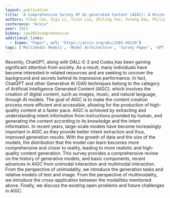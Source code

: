 ```yaml
---
layout: publication
title: 'A Comprehensive Survey Of Ai-generated Content (AIGC): A History Of Generative AI From GAN To Chatgpt'
authors: Yihan Cao, Siyu Li, Yixin Liu, Zhiling Yan, Yutong Dai, Philip S. Yu, Lichao Sun
conference: "Arxiv"
year: 2023
bibkey: cao2023comprehensive
additional_links:
  - {name: "Paper", url: "https://arxiv.org/abs/2303.04226"}
tags: ['Multimodal Models', 'Model Architecture', 'Survey Paper', 'GPT', 'Attention Mechanism']
---
```

Recently, ChatGPT, along with DALL-E-2 and Codex,has been gaining significant
attention from society. As a result, many individuals have become interested in
related resources and are seeking to uncover the background and secrets behind
its impressive performance. In fact, ChatGPT and other Generative AI (GAI)
techniques belong to the category of Artificial Intelligence Generated Content
(AIGC), which involves the creation of digital content, such as images, music,
and natural language, through AI models. The goal of AIGC is to make the
content creation process more efficient and accessible, allowing for the
production of high-quality content at a faster pace. AIGC is achieved by
extracting and understanding intent information from instructions provided by
human, and generating the content according to its knowledge and the intent
information. In recent years, large-scale models have become increasingly
important in AIGC as they provide better intent extraction and thus, improved
generation results. With the growth of data and the size of the models, the
distribution that the model can learn becomes more comprehensive and closer to
reality, leading to more realistic and high-quality content generation. This
survey provides a comprehensive review on the history of generative models, and
basic components, recent advances in AIGC from unimodal interaction and
multimodal interaction. From the perspective of unimodality, we introduce the
generation tasks and relative models of text and image. From the perspective of
multimodality, we introduce the cross-application between the modalities
mentioned above. Finally, we discuss the existing open problems and future
challenges in AIGC.
